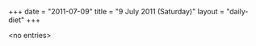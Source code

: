 +++
date = "2011-07-09"
title = "9 July 2011 (Saturday)"
layout = "daily-diet"
+++


\<no entries\>

